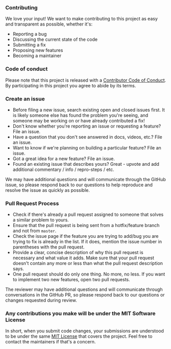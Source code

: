 ### Contributing
We love your input! We want to make contributing to this project as easy and transparent as possible, whether it's:

- Reporting a bug
- Discussing the current state of the code
- Submitting a fix
- Proposing new features
- Becoming a maintainer

### Code of conduct

Please note that this project is released with a [Contributor Code of Conduct](https://github.com/RiteshPuvvada/WeatherApp/blob/main/.github/CODE_OF_CONDUCT.md). By participating in this project you agree to abide by its terms.

 ### Create an issue
 - Before filing a new issue, search existing open and closed issues first. It is  likely someone else has found the problem you're seeing, and someone may be working on or have already contributed a fix!
 - Don't know whether you're reporting an issue or requesting a feature? File an issue.
 - Have a question that you don't see answered in docs, videos, etc.? File an issue.
 - Want to know if we're planning on building a particular feature? File an issue.
 - Got a great idea for a new feature? File an issue.
 - Found an existing issue that describes yours? Great - upvote and add additional commentary / info / repro-steps / etc.
 
We may have additional questions and will communicate through the GitHub issue, so please respond back to our questions to help reproduce and resolve the issue as quickly as possible.

### Pull Request Process

 -  Check if there's already a pull request assigned to someone that solves a similar problem to yours.
 - Ensure that the pull request is being sent from a hotfix/feature branch and not from `master`.
 - Check the issue page if the feature you are trying to add/bug you are trying to fix is already in the list. If it does, mention the issue number in parentheses with the pull request.
 - Provide a clear, concise description of why this pull request is necessary and what value it adds. Make sure that your pull request doesn't contain any more or less than what the pull request description says.
 - One pull request should do only one thing. No more, no less. If you want to implement two new features, open two pull requests.
   
The reviewer may have additional questions and will communicate through conversations in the GitHub PR, so please respond back to our questions or changes requested during review.
 
### Any contributions you make will be under the MIT Software License
In short, when you submit code changes, your submissions are understood to be under the same [MIT License](https://github.com/RiteshPuvvada/Real-Time-Chat-Supabase-NextJs/blob/main/LICENSE) that covers the project. Feel free to contact the maintainers if that's a concern.
